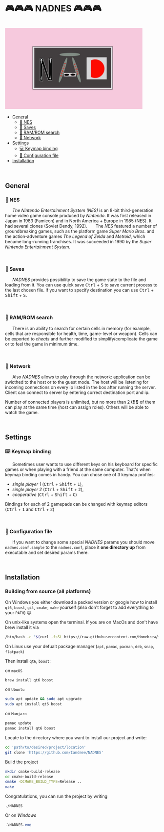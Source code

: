 # :video_game::video_game::video_game: NADNES :video_game::video_game::video_game:

</br>

 <img src="https://github.com/Iandmee/NADNES/blob/mem_search/UI/logo.png" alt="alt text" title="image Title" width="450"/>


</br>

* [General](#General)
    * [:space_invader: NES](#space_invader-NES)
    * [:floppy_disk: Saves](#floppy_disk-Saves)
    * [:mag_right: RAM/ROM search](#mag_right-ramrom-search)
    * [:satellite: Network](#satellite-Network)
* [Settings](#Settings)
    * [:computer: Keymap binding](#keyboard-Keymap-binding)
    * [:wrench: Configuration file](#wrench-Configuration-file)
* [Installation](#Installation)


</br>

## General

### :space_invader: NES


&nbsp;&nbsp;&nbsp;&nbsp;&nbsp;&nbsp;*The Nintendo Entertainment System (NES)* is an 8-bit third-generation home video game console produced by *Nintendo*. It was first released in Japan in 1983 (Famicon) and in North America + Europe in 1985 (NES). It had several clones (Soviet Dendy, 1992).
&nbsp;&nbsp;&nbsp;&nbsp;&nbsp;&nbsp;The *NES* featured a number of groundbreaking games, such as the platform game *Super Mario Bros*. and the action-adventure games *The Legend of Zelda* and *Metroid*, which became long-running franchises. It was succeeded in 1990 by the *Super Nintendo Entertainment System*.

</br>

### :floppy_disk: Saves

&nbsp;&nbsp;&nbsp;&nbsp;&nbsp;&nbsp;*NADNES* provides possibility to save the game state to the file and loading from it. You can use quick save <kbd>Ctrl</kbd> + <kbd>S</kbd> to save current process to the last chosen file. If you want to specify destination you can use <kbd>Ctrl</kbd> + <kbd>Shift</kbd> + <kbd>S</kbd>.

</br>

### :mag_right: RAM/ROM search

&nbsp;&nbsp;&nbsp;&nbsp;&nbsp;&nbsp;There is an ability to search for certain cells in memory (for example, cells that are responsible for health, time, game-level or weapon). Cells can be exported to *cheats* and further modified to simplify/complicate the game or to feel the game in minimum time.

</br>

### :satellite: Network

&nbsp;&nbsp;&nbsp;&nbsp;&nbsp;&nbsp;Also *NADNES* allows to play through the network: application can be swicthed to the host or to the guest mode. The host will be listening for incoming connections on every ip listed in the box after running the server. Client can connect to server by entering correct destination port and ip.

Number of connected players is unlimited, but no more than 2 **(!!!)** of them can play at the same time (host can assign roles). Others will be able to watch the game.

<!-- Server doesn't  limitations on incoming connections, but there are no more than 2 **(!!!)** clients whose can interact with the game at the same time (server has possibillity to choose current players), others can watch the server screen only. -->
</br>

## Settings


### :keyboard: Keymap binding

&nbsp;&nbsp;&nbsp;&nbsp;&nbsp;&nbsp;Sometimes user wants to use different keys on his keyboard for specific games or when playing with a friend at the same computer. That's when keymap binding comes in handy.
You can chose one of 3 keymap profiles:
* *single player 1* (<kbd>Ctrl</kbd> + <kbd>Shift</kbd> + <kbd>1</kbd>),
* *single player 2* (<kbd>Ctrl</kbd> + <kbd>Shift</kbd> + <kbd>2</kbd>),
*  *cooperative* (<kbd>Ctrl</kbd> + <kbd>Shift</kbd> + <kbd>C</kbd>)

Bindings for each of 2 gamepads can be changed with keymap editors (<kbd>Ctrl</kbd> + <kbd>1</kbd> and <kbd>Ctrl</kbd> + <kbd>2</kbd>)

</br>

### :wrench: Configuration file

&nbsp;&nbsp;&nbsp;&nbsp;&nbsp;&nbsp;If you want to change some special *NADNES* params you should move `nadnes.conf.sample` to the `nadnes.conf`, place it **one directory up** from executable and set desired params there.

</br>

## Installation


### Building from source (all platforms)

On Windows you either download a packed version or google how to install `qt6`, `boost`, `git`, `cmake`, `make` yourself (also don't forget to add everything to your `PATH`) :blush:.

On unix-like systems open the terminal. If you are on MacOs and don't have brew install it via
```bash
/bin/bash -c "$(curl -fsSL https://raw.githubusercontent.com/Homebrew/install/HEAD/install.sh)"
```

On Linux use your defualt package manager (`apt`, `pamac`, `pacman`, `deb`, `snap`, `flatpack`)

Then install `qt6`, `boost`: 

on `macOS`
```bash
brew install qt6 boost
```
on `Ubuntu`

```bash
sudo apt update && sudo apt upgrade
sudo apt install qt6 boost
```

on `Manjaro`


```bash
pamac update
pamac install qt6 boost
```

Locate to the directory where you want to install our project and write:

```bash
cd 'path/to/desired/project/location'
git clone 'https://github.com/Iandmee/NADNES'
```

Build the project

```bash
mkdir cmake-build-release
cd cmake-build-release
cmake -DCMAKE_BUILD_TYPE=Release ..
make
```

Congratulations, you can run the project by writing

```bash
./NADNES
```

Or on *Windows*

```powershell
.\NADNES.exe
```
